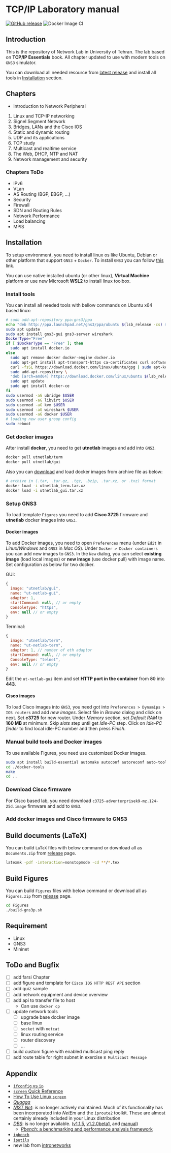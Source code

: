 # TCP/IP Laboratory manual

[![GitHub release](https://img.shields.io/github/release/UT-Network-Lab/TCP-IP-Laboratory.svg?style=flat-square)](https://github.com/UT-Network-Lab/TCP-IP-Laboratory/releases/latest)
![Docker Image CI](https://github.com/UT-Network-Lab/TCP-IP-Laboratory/workflows/Docker%20Image%20CI/badge.svg)

## Introduction

This is the repository of Network Lab in University of Tehran. The lab based on **TCP/IP Essentials** book. All chapter updated to use with modern tools on `GNS3` simulator.

You can download all needed resource from [latest release](https://github.com/UT-Network-Lab/TCP-IP-Laboratory/releases/latest) and install all tools in [Installation](#Installation) section.

## Chapters

* Introduction to Network Peripheral

1. Linux and TCP-IP networking
2. Signel Segment Network
3. Bridges, LANs and the Cisco IOS
4. Static and dynamic routing
5. UDP and its applications
6. TCP study
7. Multicast and realtime service
8. The Web, DHCP, NTP and NAT
9. Network management and security

### Chapters ToDo

* IPv6
* VLan
* AS Routing (BGP, EBGP, ...)
* Security
* Firewall
* SDN and Routing Rules
* Network Performance
* Load balancing
* MPlS

## Installation

To setup environment, you need to install linux os like Ubuntu, Debian or other platform that support `GNS3` + `Docker`. To install `GNS3` you can follow [this](https://docs.gns3.com/1QXVIihk7dsOL7Xr7Bmz4zRzTsJ02wklfImGuHwTlaA4/index.html) link.

You can use native installed ubuntu (or other linux), **Virtual Machine** platform or use new Microsoft **WSL2** to install linux toolbox.

### Install tools

You can install all needed tools with bellow commands on Ubuntu x64 based linux:

```bash
# sudo add-apt-repository ppa:gns3/ppa
echo "deb http://ppa.launchpad.net/gns3/ppa/ubuntu $(lsb_release -cs) main" | sudo tee /etc/apt/sources.list.d/gns3-ubuntu.list
sudo apt update
sudo apt install gns3-gui gns3-server wireshark
DockerType="Free"
if [ $DockerType == "Free" ]; then
  sudo apt install docker.io
else
  sudo apt remove docker docker-engine docker.io
  sudo apt-get install apt-transport-https ca-certificates curl software-properties-common
  curl -fsSL https://download.docker.com/linux/ubuntu/gpg | sudo apt-key add -
  sudo add-apt-repository \
  "deb [arch=amd64] https://download.docker.com/linux/ubuntu $(lsb_release -cs) stable"
  sudo apt update
  sudo apt install docker-ce
fi
sudo usermod -aG ubridge $USER
sudo usermod -aG libvirt $USER
sudo usermod -aG kvm $USER
sudo usermod -aG wireshark $USER
sudo usermod -aG docker $USER
# loading new user group config
sudo reboot
```

### Get docker images

After install **docker**, you need to get **utnetlab** images and add into `GNS3`.

```bash
docker pull utnetlab/term
docker pull utnetlab/gui
```

Also you can [download](https://github.com/UT-Network-Lab/TCP-IP-Laboratory/releases/latest) and load docker images from archive file as below:

```bash
# archive in (.tar, .tar.gz, .tgz, .bzip, .tar.xz, or .txz) format
docker load -i utnetlab_term.tar.xz
docker load -i utnetlab_gui.tar.xz
```

### Setup GNS3

To load template `Figures` you need to add **Cisco 3725** firmware and **utnetlab** docker images into `GNS3`.

#### Docker images

To add Docker images, you need to open `Preferences` menu (under `Edit` in *Linux/Windows* and `GNS3` in *Mac OS*). Under `Docker > Docker containers` you can add new images to `GNS3`. In the `New` dialog, you can select **existing image** (load local images) or **new image** (use docker pull) with image name. Set configuration as below for two docker.

GUI:

```js
{
  image: "utnetlab/gui",
  name: "ut-netlab-gui",
  adaptor: 1,
  startCommand: null, // or empty
  ConsoleType: "https",
  env: null // or empty
}
```

Terminal:

```js
{
  image: "utnetlab/term",
  name: "ut-netlab-term",
  adaptor: 1, // number of eth adaptor
  startCommand: null, // or empty
  ConsoleType: "telnet",
  env: null // or empty
}
```

Edit the `ut-netlab-gui` item and set **HTTP port in the container** from ~~80~~ into **443**.

#### Cisco images

To load Cisco images into `GNS3`, you need got into `Preferences > Dynamips > IOS routers` and add *new images*. Select file in *Browse* dialog and click on next. Set **c3725** for new router. Under *Memory* section, set *Default RAM* to **160 MB** at minimum. Skip *slots* step until get *Idle-PC* step. Click on *Idle-PC finder* to find local idle-PC number and then press *Finish*.

### Manual build tools and Docker images

To use available Figures, you need use customized Docker images.

```bash
sudo apt install build-essential automake autoconf autoreconf auto-tools bin-utils
cd ./docker-tools
make
cd ..
```

### Download Cisco firmware

For Cisco based lab, you need download `c3725-adventerprisek9-mz.124-25d.image` firmware and add to `GNS3`.

### Add docker images and Cisco firmware to GNS3

## Build documents (LaTeX)

You can build `LaTeX` files with below command or download all as `Documents.zip` from [release](https://github.com/UT-Network-Lab/TCP-IP-Laboratory/releases/latest) page.

```bash
latexmk -pdf -interaction=nonstopmode -cd **/*.tex
```

## Build Figures

You can build `Figures` files with below command or download all as `Figures.zip` from [release](https://github.com/UT-Network-Lab/TCP-IP-Laboratory/releases/latest) page.

```bash
cd Figures
./build-gns3p.sh
```

## Requirement

* Linux
* GNS3
* Mininet

## ToDo and Bugfix

* [ ] add farsi Chapter
* [ ] add figure and template for `Cisco IOS HTTP REST API` section
* [ ] add quiz sample
* [ ] add network equipment and device overview
* [ ] add api to transfer file to host
  * Can use `docker cp`
* [ ] update network tools
  * [ ] upgrade base docker image
  * [ ] base linux
  * [ ] `socket` with `netcat`
  * [ ] linux routing service
  * [ ] router discovery
  * [ ] ...
* [ ] build custom figure with enabled multicast ping reply
* [ ] add route table for right subnet in exercise `8 Multicast Message`

## Appendix

* [`ifconfig` vs `ip`](https://p5r.uk/blog/2010/ifconfig-ip-comparison.html)
* [`screen` Quick Reference](http://aperiodic.net/screen/quick_reference)
* [How To Use Linux `screen`](https://linuxize.com/post/how-to-use-linux-screen/)
* [_Quagga_](http://download.savannah.gnu.org/releases/quagga/)
* [_NIST Net_](https://www-x.antd.nist.gov/nistnet/): is no longer actively maintained. Much of its functionality has been incorporated into _NetEm_ and the `iproute2` toolkit. These are almost certainly already included in your Linux distribution
* [_DBS_](http://ns1.ai3.net/products/dbs): is no longer available. ([v1.1.5](http://www.kusa.ac.jp/~yukio-m/dbs/software1.1.5/dbs-1.1.5.tar.gz), [v1.2.0beta1](http://www.kusa.ac.jp/~yukio-m/dbs/software1.2.0beta1/dbs-1.2.0beta1.tar.gz), and [manual](http://www.kusa.ac.jp/~yukio-m/dbs/dbs_man.html))
  * [_Pbench_: a benchmarking and performance analysis framework](https://distributed-system-analysis.github.io/pbench/)
* [`ipbench`](http://ipbench.sourceforge.net)
* [`iputils`](https://github.com/iputils/iputils)
* new lab from [intronetworks](http://intronetworks.cs.luc.edu/)
